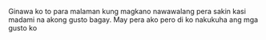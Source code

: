 Ginawa ko to para malaman kung magkano nawawalang pera sakin kasi madami na akong gusto bagay. 
May pera ako pero di ko nakukuha ang mga gusto ko
